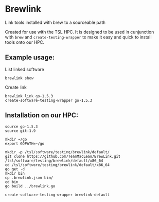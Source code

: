 # Brewlink
Link tools installed with brew to a sourceable path

Created for use with the TSL HPC. It is designed to be used in cunjunction with `brew` and `create-testing-wrapper` to make it easy and quick to install tools onto our HPC.

## Example usage:
List linked software
```
brewlink show
```

Create link
```
brewlink link go-1.5.3
create-software-testing-wrapper go-1.5.3
```

## Installation on our HPC:
```
source go-1.5.3
source git-1.9

mkdir ~/go
export GOPATH=~/go

mkdir -p /tsl/software/testing/brewlink/default/
git clone https://github.com/TeamMacLean/BrewLink.git /tsl/software/testing/brewlink/default/x86_64
cd /tsl/software/testing/brewlink/default/x86_64
go get -d
mkdir bin
cp .brewlink.json bin/
cd bin
go build ../brewlink.go

create-software-testing-wrapper brewlink-default
```
